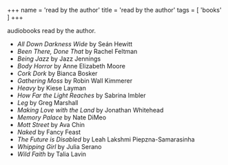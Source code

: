 +++
name = 'read by the author'
title = 'read by the author'
tags = [
  'books'
]
+++

audiobooks read by the author.

- _All Down Darkness Wide_ by Seán Hewitt
- _Been There, Done That_ by Rachel Feltman
- _Being Jazz_ by Jazz Jennings
- _Body Horror_ by Anne Elizabeth Moore
- _Cork Dork_ by Bianca Bosker
- _Gathering Moss_ by Robin Wall Kimmerer
- _Heavy_ by Kiese Layman
- _How Far the Light Reaches_ by Sabrina Imbler
- _Leg_ by Greg Marshall
- _Making Love with the Land_ by Jonathan Whitehead
- _Memory Palace_ by Nate DiMeo
- _Mott Street_ by Ava Chin
- _Naked_ by Fancy Feast
- _The Future is Disabled_ by Leah Lakshmi Piepzna-Samarasinha
- _Whipping Girl_ by Julia Serano
- _Wild Faith_ by Talia Lavin